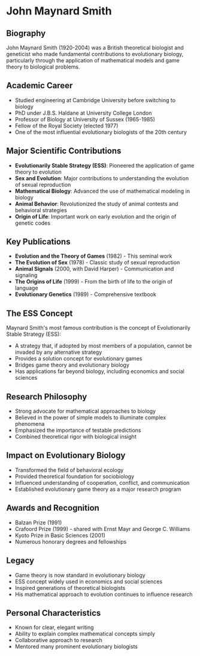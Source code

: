 # John Maynard Smith

## Biography
John Maynard Smith (1920-2004) was a British theoretical biologist and geneticist who made fundamental contributions to evolutionary biology, particularly through the application of mathematical models and game theory to biological problems.

## Academic Career
- Studied engineering at Cambridge University before switching to biology
- PhD under J.B.S. Haldane at University College London
- Professor of Biology at University of Sussex (1965-1985)
- Fellow of the Royal Society (elected 1977)
- One of the most influential evolutionary biologists of the 20th century

## Major Scientific Contributions
- **Evolutionarily Stable Strategy (ESS)**: Pioneered the application of game theory to evolution
- **Sex and Evolution**: Major contributions to understanding the evolution of sexual reproduction
- **Mathematical Biology**: Advanced the use of mathematical modeling in biology
- **Animal Behavior**: Revolutionized the study of animal contests and behavioral strategies
- **Origin of Life**: Important work on early evolution and the origin of genetic codes

## Key Publications
- **Evolution and the Theory of Games** (1982) - This seminal work
- **The Evolution of Sex** (1978) - Classic study of sexual reproduction
- **Animal Signals** (2000, with David Harper) - Communication and signaling
- **The Origins of Life** (1999) - From the birth of life to the origin of language
- **Evolutionary Genetics** (1989) - Comprehensive textbook

## The ESS Concept
Maynard Smith's most famous contribution is the concept of Evolutionarily Stable Strategy (ESS):
- A strategy that, if adopted by most members of a population, cannot be invaded by any alternative strategy
- Provides a solution concept for evolutionary games
- Bridges game theory and evolutionary biology
- Has applications far beyond biology, including economics and social sciences

## Research Philosophy
- Strong advocate for mathematical approaches to biology
- Believed in the power of simple models to illuminate complex phenomena
- Emphasized the importance of testable predictions
- Combined theoretical rigor with biological insight

## Impact on Evolutionary Biology
- Transformed the field of behavioral ecology
- Provided theoretical foundation for sociobiology
- Influenced understanding of cooperation, conflict, and communication
- Established evolutionary game theory as a major research program

## Awards and Recognition
- Balzan Prize (1991)
- Crafoord Prize (1999) - shared with Ernst Mayr and George C. Williams
- Kyoto Prize in Basic Sciences (2001)
- Numerous honorary degrees and fellowships

## Legacy
- Game theory is now standard in evolutionary biology
- ESS concept widely used in economics and social sciences
- Inspired generations of theoretical biologists
- His mathematical approach to evolution continues to influence research

## Personal Characteristics
- Known for clear, elegant writing
- Ability to explain complex mathematical concepts simply
- Collaborative approach to research
- Mentored many prominent evolutionary biologists